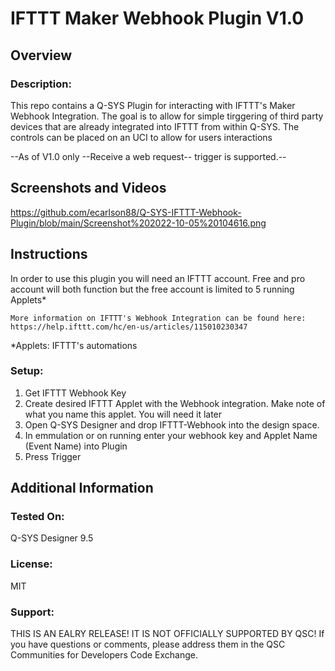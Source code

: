# IFTTT Maker Webhook Plugin V1.0

## Overview
### Description:
This repo contains a Q-SYS Plugin for interacting with IFTTT's Maker Webhook Integration. The goal is to allow for simple tirggering of third party devices that are already integrated into IFTTT from within Q-SYS. The controls can be placed on an UCI to allow for users interactions

--As of V1.0 only --Receive a web request-- trigger is supported.--

## Screenshots and Videos

https://github.com/ecarlson88/Q-SYS-IFTTT-Webhook-Plugin/blob/main/Screenshot%202022-10-05%20104616.png


## Instructions
In order to use this plugin you will need an IFTTT account. Free and pro account will both function but the free account is limited to 5 running Applets*
    
    More information on IFTTT's Webhook Integration can be found here: https://help.ifttt.com/hc/en-us/articles/115010230347
 *Applets: IFTTT's automations

### Setup:
1. Get IFTTT Webhook Key
2. Create desired IFTTT Applet with the Webhook integration. Make note of what you name this applet. You will need it later 
3. Open Q-SYS Designer and drop IFTTT-Webhook into the design space.
4. In emmulation or on running enter your webhook key and Applet Name (Event Name) into Plugin
5. Press Trigger 


## Additional Information
### Tested On:
Q-SYS Designer 9.5
### License:
MIT
### Support:
THIS IS AN EALRY RELEASE! IT IS NOT OFFICIALLY SUPPORTED BY QSC!
If you have questions or comments, please address them in the QSC Communities for Developers Code Exchange. 
